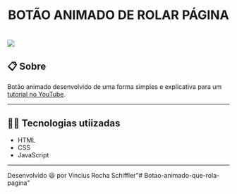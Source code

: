 <h1 align="center"> BOTÃO ANIMADO DE ROLAR PÁGINA </h1>

<h1>
    <image src="https://ik.imagekit.io/lw777v3z7zq/Bot_o-gif_uOB9yjdZ6.gif">
</h1>

## 📋 Sobre
Botão animado desenvolvido de uma forma simples e explicativa para um [tutorial no YouTube](https://youtu.be/tSSQUf-WT_c).

---

## 👨‍💻 Tecnologias utiizadas

- HTML 
- CSS 
- JavaScript

---
Desenvolvido 😃 por Vincius Rocha Schiffler"# Botao-animado-que-rola-pagina" 
